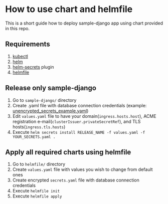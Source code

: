 # How to use chart and helmfile

This is a short guide how to deploy sample-django app using chart provided in this repo.

## Requirements
1. [kubectl](https://kubernetes.io/docs/tasks/tools/install-kubectl-linux/)
2. [helm](https://helm.sh/docs/intro/install/)
3. [helm-secrets](https://github.com/jkroepke/helm-secrets/wiki/Installation) plugin
4. [helmfile](https://helmfile.readthedocs.io/en/latest/#installation)

## Release only sample-django

1. Go to `sample-django/` directory
2. Create .yaml file with database connection credentials (example: [unencrypted_secrets_example.yaml](/Week%207/Task%201%20-%20Django%20Application%20in%20Kubernetes/helmfile/unencrypted_secrets_example.yaml))
3. Edit `values.yaml` file to have your domain(`ingress.hosts.host`), ACME registration e-mail(`clusterIssuer.privateSecretRef`), and TLS hosts(`ingress.tls.hosts`)
4. Execute `helm secrets install RELEASE_NAME -f values.yaml -f YOUR_SECRETS.yaml .`

## Apply all required charts using helmfile

1. Go to `helmfile/` directory
2. Create `values.yaml` file with values you wish to change from default ones
3. Create encrypted `secrets.yaml` file with database connection credentials
4. Execute `helmfile init`
5. Execute `helmfile apply`